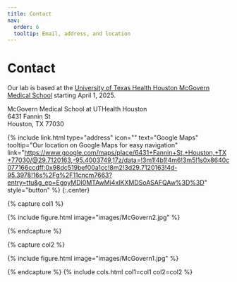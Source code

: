 ```yaml
---
title: Contact
nav:
  order: 6
  tooltip: Email, address, and location
---
```


# <i class="fas fa-envelope"></i>Contact

Our lab is based at the [University of Texas Health Houston McGovern Medical School](https://med.uth.edu/bmb/) starting April 1, 2025.

McGovern Medical School at UTHealth Houston<br/>
6431 Fannin St<br/>
Houston, TX 77030

{%
  include link.html
  type="address"
  icon=""
  text="Google Maps"
  tooltip="Our location on Google Maps for easy navigation"
  link="https://www.google.com/maps/place/6431+Fannin+St,+Houston,+TX+77030/@29.7120163,-95.4003749,17z/data=!3m1!4b1!4m6!3m5!1s0x8640c077166ccdff:0x98dc519bef00a1cc!8m2!3d29.7120163!4d-95.3978!16s%2Fg%2F11cncm7663?entry=ttu&g_ep=EgoyMDI0MTAwMi4xIKXMDSoASAFQAw%3D%3D"
  style="button"
%}
{:.center}

{% capture col1 %}

{% include figure.html image="images/McGovern2.jpg" %}

{% endcapture %}

{% capture col2 %}

{% include figure.html image="images/McGovern1.jpg" %}

{% endcapture %}
{% include cols.html col1=col1 col2=col2 %}
